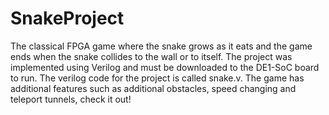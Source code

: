 # SnakeProject
The classical FPGA game where the snake grows as it eats and the game ends when the snake collides to the wall or to itself. The project was implemented using Verilog and must be downloaded to the DE1-SoC board to run. The verilog code for the project is called snake.v.
The game has additional features such as additional obstacles, speed changing and teleport tunnels, check it out! 
